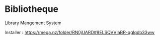 # Bibliotheque
Library Mangement System

Installer  : https://mega.nz/folder/RN0jUARD#8ELSQVVlaBR-qglqdb33ww

